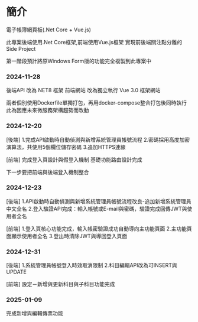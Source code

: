 ﻿# 簡介
電子帳簿網頁板(.Net Core + Vue.js)

此專案後端使用.Net Core框架,前端使用Vue.js框架
實現前後端關注點分離的Side Project

第一階段預計將原Windows Form版的功能完全複製到此專案中

<H3>2024-11-28</H3>

後端API 改為 NET8 框架
前端網站 改為獨立執行 Vue 3.0 框架網站

兩者個別使用Dockerfile單獨打包，再用docker-compose整合打包後同時執行
此為因應未來微服務架構趨勢而改動

<H3>2024-12-20</H3>

[後端]
1.完成API啟動時自動偵測與新增系統管理員帳號流程
2.密碼採用高度加密演算法，共使用5個欄位儲存密碼
3.追加HTTPS連線

[前端]
完成登入頁設計與假登入機制
基礎功能路由設計完成

下一步要把前端與後端登入機制整合

<H3>2024-12-23</H3>

[後端]
1.API啟動時自動偵測與新增系統管理員帳號流程改良-追加新增系統管理員中文全名
2.登入驗證API完成：輸入帳號或E-mail與密碼，驗證完成回傳JWT與使用者全名

[前端]
1.登入頁核心功能完成，輸入帳密驗證成功自動導向主功能頁面
2.主功能頁面顯示使用者全名
3.登出時清除JWT與導回登入頁面

<H3>2024-12-31</H3>

[後端]
1.系統管理員帳號登入時效取消限制
2.科目編輯API改為可INSERT與UPDATE

[前端]
設定－新增與更新科目與子科目功能完成

<H3>2025-01-09</H3>

完成新增與編輯傳票功能
